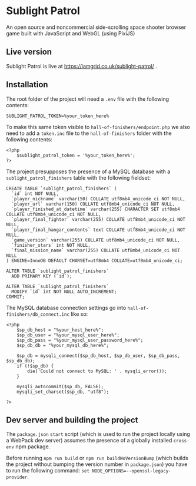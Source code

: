 # Sublight Patrol

An open source and noncommercial side-scrolling space shooter browser game built with JavaScript and WebGL (using PixiJS)

## Live version
Sublight Patrol is live at https://iamgrid.co.uk/sublight-patrol/ .

## Installation
The root folder of the project will need a `.env` file with the following contents:

```
SUBLIGHT_PATROL_TOKEN=%your_token_here%
```

To make this same token visible to `hall-of-finishers/endpoint.php` we also need to add a `token.inc` file to the `hall-of-finishers` folder with the following contents:

```
<?php
	$sublight_patrol_token = '%your_token_here%';
?>
```

The project presupposes the presence of a MySQL database with a `sublight_patrol_finishers` table with the following fieldset:

```
CREATE TABLE `sublight_patrol_finishers` (
  `id` int NOT NULL,
  `player_nickname` varchar(50) COLLATE utf8mb4_unicode_ci NOT NULL,
  `player_url` varchar(150) COLLATE utf8mb4_unicode_ci NOT NULL,
  `player_finished_at_datetime` varchar(255) CHARACTER SET utf8mb4 COLLATE utf8mb4_unicode_ci NOT NULL,
  `player_final_fighter` varchar(255) COLLATE utf8mb4_unicode_ci NOT NULL,
  `player_final_hangar_contents` text COLLATE utf8mb4_unicode_ci NOT NULL,
  `game_version` varchar(255) COLLATE utf8mb4_unicode_ci NOT NULL,
  `finisher_stars` int NOT NULL,
  `final_mission_name` varchar(255) COLLATE utf8mb4_unicode_ci NOT NULL
) ENGINE=InnoDB DEFAULT CHARSET=utf8mb4 COLLATE=utf8mb4_unicode_ci;

ALTER TABLE `sublight_patrol_finishers`
  ADD PRIMARY KEY (`id`);
  
ALTER TABLE `sublight_patrol_finishers`
  MODIFY `id` int NOT NULL AUTO_INCREMENT;
COMMIT;
```

The MySQL database connection settings go into `hall-of-finishers/db_connect.inc` like so:

```
<?php
	$sp_db_host = "%your_host_here%";
	$sp_db_user = "%your_mysql_user_here%";
	$sp_db_pass = "%your_mysql_user_password_here%";
	$sp_db_db = "%your_mysql_db_here%";

	$sp_db = mysqli_connect($sp_db_host, $sp_db_user, $sp_db_pass, $sp_db_db); 
	if (!$sp_db) { 
		die('Could not connect to MySQL: ' . mysqli_error()); 
	}

	mysqli_autocommit($sp_db, FALSE);
	mysqli_set_charset($sp_db, "utf8");

?>
```

## Dev server and building the project

The `package.json` `start` script (which is used to run the project locally using a WebPack dev server) assumes the presence of a globally installed `cross-env` npm package.

Before running `npm run build` or  `npm run buildWoVersionBump` (which builds the project without bumping the version number in `package.json`) you have to run the following command: `set NODE_OPTIONS=--openssl-legacy-provider`.